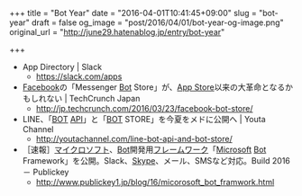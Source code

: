 +++
title = "Bot Year"
date = "2016-04-01T10:41:45+09:00"
slug = "bot-year"
draft = false
og_image = "post/2016/04/01/bot-year-og-image.png"
original_url = "http://june29.hatenablog.jp/entry/bot-year"

+++

<ul>
<li>App Directory | Slack

<ul>
<li><a href="https://slack.com/apps">https://slack.com/apps</a></li>
</ul>
</li>
<li>
<a class="keyword" href="http://d.hatena.ne.jp/keyword/Facebook">Facebook</a>の「Messenger <a class="keyword" href="http://d.hatena.ne.jp/keyword/Bot">Bot</a> Store」が、<a class="keyword" href="http://d.hatena.ne.jp/keyword/App%20Store">App Store</a>以来の大革命となるかもしれない | TechCrunch Japan

<ul>
<li><a href="http://jp.techcrunch.com/2016/03/23/facebook-bot-store/">http://jp.techcrunch.com/2016/03/23/facebook-bot-store/</a></li>
</ul>
</li>
<li>LINE、「<a class="keyword" href="http://d.hatena.ne.jp/keyword/BOT">BOT</a> <a class="keyword" href="http://d.hatena.ne.jp/keyword/API">API</a>」と「<a class="keyword" href="http://d.hatena.ne.jp/keyword/BOT">BOT</a> STORE」を今夏をメドに公開へ | Youta Channel

<ul>
<li><a href="http://youtachannel.com/line-bot-api-and-bot-store/">http://youtachannel.com/line-bot-api-and-bot-store/</a></li>
</ul>
</li>
<li>［速報］<a class="keyword" href="http://d.hatena.ne.jp/keyword/%A5%DE%A5%A4%A5%AF%A5%ED%A5%BD%A5%D5%A5%C8">マイクロソフト</a>、<a class="keyword" href="http://d.hatena.ne.jp/keyword/Bot">Bot</a>開発用<a class="keyword" href="http://d.hatena.ne.jp/keyword/%A5%D5%A5%EC%A1%BC%A5%E0%A5%EF%A1%BC%A5%AF">フレームワーク</a>「<a class="keyword" href="http://d.hatena.ne.jp/keyword/Microsoft">Microsoft</a> <a class="keyword" href="http://d.hatena.ne.jp/keyword/Bot">Bot</a> Framework」を公開。Slack、<a class="keyword" href="http://d.hatena.ne.jp/keyword/Skype">Skype</a>、メール、SMSなど対応。Build 2016 － Publickey

<ul>
<li><a href="http://www.publickey1.jp/blog/16/micorosoft_bot_framwork.html">http://www.publickey1.jp/blog/16/micorosoft_bot_framwork.html</a></li>
</ul>
</li>
</ul>